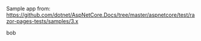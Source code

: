 Sample app from: https://github.com/dotnet/AspNetCore.Docs/tree/master/aspnetcore/test/razor-pages-tests/samples/3.x

bob
